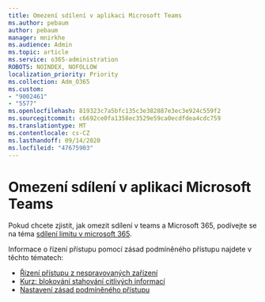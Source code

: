 ```yaml
---
title: Omezení sdílení v aplikaci Microsoft Teams
ms.author: pebaum
author: pebaum
manager: mnirkhe
ms.audience: Admin
ms.topic: article
ms.service: o365-administration
ROBOTS: NOINDEX, NOFOLLOW
localization_priority: Priority
ms.collection: Adm_O365
ms.custom:
- "9002461"
- "5577"
ms.openlocfilehash: 819323c7a5bfc135c3e382887e3ec3e924c559f2
ms.sourcegitcommit: c6692ce0fa1358ec3529e59ca0ecdfdea4cdc759
ms.translationtype: MT
ms.contentlocale: cs-CZ
ms.lasthandoff: 09/14/2020
ms.locfileid: "47675903"
---
```

# <a name="limit-sharing-in-microsoft-teams"></a>Omezení sdílení v aplikaci Microsoft Teams

Pokud chcete zjistit, jak omezit sdílení v teams a Microsoft 365, podívejte se na téma [sdílení limitu v microsoft 365](https://docs.microsoft.com/microsoft-365/solutions/microsoft-365-limit-sharing?view=o365-worldwide).

Informace o řízení přístupu pomocí zásad podmíněného přístupu najdete v těchto tématech:

- [Řízení přístupu z nespravovaných zařízení](https://docs.microsoft.com/sharepoint/control-access-from-unmanaged-devices)
- [Kurz: blokování stahování citlivých informací](https://docs.microsoft.com/cloud-app-security/use-case-proxy-block-session-aad)
- [Nastavení zásad podmíněného přístupu](https://docs.microsoft.com/microsoft-365/business/set-up-conditional-access-policies?view=o365-worldwide)
